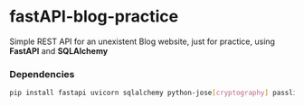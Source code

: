 # fastAPI-blog-practice
Simple REST API for an unexistent Blog website, just for practice, using **FastAPI** and **SQLAlchemy**

### Dependencies
```bash
pip install fastapi uvicorn sqlalchemy python-jose[cryptography] passlib pydantic
```
